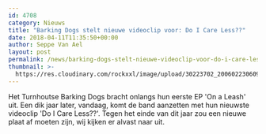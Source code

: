 ```yaml
---
id: 4708
category: Nieuws
title: "Barking Dogs stelt nieuwe videoclip voor: Do I Care Less??"
date: 2018-04-11T11:35:50+00:00
author: Seppe Van Ael
layout: post
permalink: /news/barking-dogs-stelt-nieuwe-videoclip-voor-do-i-care-less/
thumbnail: >-
  https://res.cloudinary.com/rockxxl/image/upload/30223702_2006022306093048_1456637054_o.jpg
---
```

Het Turnhoutse Barking Dogs bracht onlangs hun eerste EP 'On a Leash' uit. Een dik jaar later, vandaag, komt de band aanzetten met hun nieuwste videoclip 'Do I Care Less??'. Tegen het einde van dit jaar zou een nieuwe plaat af moeten zijn, wij kijken er alvast naar uit.
